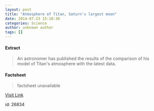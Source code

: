 ```yaml
---
layout: post
title: "Atmosphere of Titan, Saturn's largest moon"
date: 2014-07-23 15:10:30
categories: Science
author: unknown author
tags: []
---
```



#### Extract
>An astronomer has published the results of the comparison of his model of Titan's atmosphere with the latest data.

#### Factsheet
>factsheet unavailable

[Visit Link](http://feeds.sciencedaily.com/~r/sciencedaily/~3/-fOkXSWKLbQ/140723111030.htm)

id:   26834
